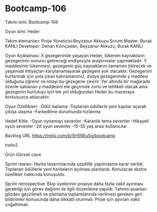 # Bootcamp-106
Takım ismi: Bootcamp-106

Oyun ismi: Heder

Takım elemanları:
Proje Yöneticisi:Beyzanur Akkuzu
Scrum Master: Burak KANLI
Developer: Dehan Kılınçaslan, Beyzanur Akkuzu, Burak KANLI

Oyun Açıklaması: X gezegeninde yaşayan Heder, tükenen kaynakların gezegeninin sonunu getireceği endişesiyle
araştırmalar yapmaktadır. Y maddesinin tükenmesi, gezegenin güç kaynaklarını tamamen bitirecek ve yaşamsal
ihtiyaçları karşılanamayarak gezegeni yok olacaktır. Gezegenini kurtarmak için yola çıkan kahramanımız, dünya
gezegeninde y maddesi olduğunu öğrenir ve rotayı bu gezegene çevirir. Yer altında bir mağarada özenle saklanan
y maddesini ele geçirmek zorlu ve tehlikeli olacak ama gezegenin kurtuluşu için tek yol olduğundan Heder bu maceraya
korkusuzca atılacaktır.

Oyun Özellikleri:
-Ödül toplama
-Toplanan ödüllerle yeni kapılar açarak çıkışa ulaşma
-Farkedilme durumunda hızlanma

Hedef Kitle:
-Oyun oynamayı sevenler
-Karanlık tema sevenler
-Hikayeli oyun sevenler
-2d oyun sevenler
-15-35 yaş arası kullanıcılar

Backlog URL
https://trello.com/b/5H5REuSg/bootcamp

trello2

Ürün Görseli
cave

Sprint rewiev: Harita tasarımlarında çeşitlilik yapılmasına karar verildi.
Toplanan ödüllerle yeni haritaların açılması planlandı. Konulacak ekstra özellikler hakkında konuşuldu.

Sprint retrospective: Ekip üyelerinin projeye daha fazla vakit ayırması gerektiği için görev dağılımı ile ilgili düzenleme yapıldı.
Tahmin puanları gözden geçirilmeli ve planlama toplantılarında verilmesi gereken geri bildirimler konusunda daha dikkatli olunmalı.
Proje için ayırılan vakit çoğaltılmalı.
